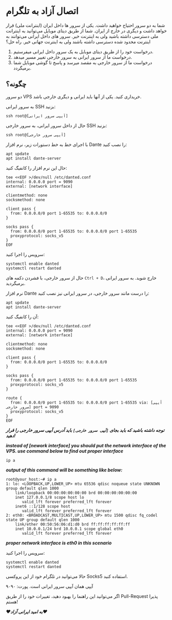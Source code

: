 # اتصال آزاد به تلگرام

شما به دو سرور  احتیاج خواهید داشت. یکی از سرور ها داخل ایران (اینترانت ملی) قرار خواهد داشت و دیگری در خارج از ایران. شما از طریق دیتای موبایل می‌توانید به اینترانت ملی دسترسی داشته باشید ولی به اینترنت خیر. سرور های داخل ایرانی می‌توانند به اینترنت محدود شده دسترسی داشته باشند ولی به اینترنت جهانی خیر. راه حل؟


1. درخواست خود را از طریق دیتای موبایل به یک سرور داخل ایرانی میفرستیم.
2. درخواست ما از سرور ایرانی به سرور خارجی تغییر مسیر میدهد.
3. درخواست ما از سرور خارجی به مقصد میرسد و پاسخ تا گوشی موبایل شما برمیگردد.


## چگونه؟

دو سرور VPS خریداری کنید. یکی از آنها باید ایرانی و دیگری خارجی باشد.

به سرور ایرانی SSH بزنید:

```
ssh root@[آیپی سرور ایرانی]
```

حال از داخل سرور ایرانی، به سرور خارجی SSH بزنید:

```
ssh root@[آیپی سرور خارجی]
```

با اجرای خط به خط دستورات زیر، نرم افزار Dante را نصب کنید:

```
apt update
apt install dante-server
```

حال این نرم افزار را کانفیگ کنید:

```
tee <<EOF >/dev/null /etc/danted.conf
internal: 0.0.0.0 port = 9090
external: [network interface]

clientmethod: none
socksmethod: none

client pass {
  from: 0.0.0.0/0 port 1-65535 to: 0.0.0.0/0
}

socks pass {
  from: 0.0.0.0/0 port 1-65535 to: 0.0.0.0/0 port 1-65535
  proxyprotocol: socks_v5
}
EOF
```

سرویس را اجرا کنید:

```
systemctl enable danted
systemctl restart danted
```

حال از سرور خارجی، با فشردن دکمه های `Ctrl + D`، خارج شوید. به سرور ایرانی برمیگردید.

نرم افزار Dante را درست مانند سرور خارجی، در سرور ایرانی نیز نصب کنید:

```
apt update
apt install dante-server
```

آن را کانفیگ کنید:

```
tee <<EOF >/dev/null /etc/danted.conf
internal: 0.0.0.0 port = 9090
external: [network interface]

clientmethod: none
socksmethod: none

client pass {
  from: 0.0.0.0/0 port 1-65535 to: 0.0.0.0/0
}

socks pass {
  from: 0.0.0.0/0 port 1-65535 to: 0.0.0.0/0 port 1-65535
  proxyprotocol: socks_v5
}

route {
  from: 0.0.0.0/0 port 1-65535 to: 0.0.0.0/0 port 1-65535 via: [آیپی سرور خارجی] port = 9090
  proxyprotocol: socks_v5
}
EOF
```

***توجه داشته باشید که باید بجای `[آیپی سرور خارجی]` باید آدرس آیپی سرور خارجی را قرار دهید!***

***instead of [nework interface] you should put the network interface of the VPS. use command below to find out proper interface***

```
ip a
```

***output of this command will be something like below:***

```
root@your_host:~# ip a
1: lo: <LOOPBACK,UP,LOWER_UP> mtu 65536 qdisc noqueue state UNKNOWN group default qlen 1000
    link/loopback 00:00:00:00:00:00 brd 00:00:00:00:00:00
    inet 127.0.0.1/8 scope host lo
       valid_lft forever preferred_lft forever
    inet6 ::1/128 scope host
       valid_lft forever preferred_lft forever
2: eth0: <BROADCAST,MULTICAST,UP,LOWER_UP> mtu 1500 qdisc fq_codel state UP group default qlen 1000
    link/ether 00:50:56:06:d1:d0 brd ff:ff:ff:ff:ff:ff
    inet 10.0.0.1/24 brd 10.0.0.1 scope global eth0
       valid_lft forever preferred_lft forever
```


***proper network interface is eth0 in this scenario***

سرویس را اجرا کنید:

```
systemctl enable danted
systemctl restart danted
```

حالا می‌توانید در تلگرام خود از این پروکسی Socks5 استفاده کنید.

آیپی همان آیپی سرور ایرانی است.
پورت: ۹۰۹۰

اگر می‌توانید این راهنما را بهبود دهید، تغییرات خود را از طریق Pull-Request پذیرا هستم!


***❤️به امید ایرانی آزاد❤️***
